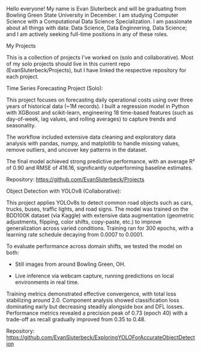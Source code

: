 Hello everyone! My name is Evan Sluterbeck and will be graduating from Bowling Green State University in December. I am studying Computer Science with a Computational Data Science Specialization. I am passionate about all things with data: Data Science, Data Enginnering, Data Science; and I am actively seeking full-time positions in any of these roles. 

My Projects

This is a collection of projects I've worked on (solo and collaborative). Most of my solo projects should live in this current repo (EvanSluterbeck/Projects), but I have linked the respective repository for each project.

Time Series Forecasting Project (Solo):

This project focuses on forecasting daily operational costs using over three years of historical data (~1M records). I built a regression model in Python with XGBoost and scikit-learn, engineering 18 time-based features (such as day-of-week, lag values, and rolling averages) to capture trends and seasonality.

The workflow included extensive data cleaning and exploratory data analysis with pandas, numpy, and matplotlib to handle missing values, remove outliers, and uncover key patterns in the dataset.

The final model achieved strong predictive performance, with an average R² of 0.90 and RMSE of 416.16, significantly outperforming baseline estimates.

Repository: https://github.com/EvanSluterbeck/Projects

Object Detection with YOLOv8 (Collaborative):

This project applies YOLOv8s to detect common road objects such as cars, trucks, buses, traffic lights, and road signs. The model was trained on the BDD100K dataset (via Kaggle) with extensive data augmentation (geometric adjustments, flipping, color shifts, copy-paste, etc.) to improve generalization across varied conditions. Training ran for 300 epochs, with a learning rate schedule decaying from 0.0007 to 0.0001.

To evaluate performance across domain shifts, we tested the model on both:

- Still images from around Bowling Green, OH.

- Live inference via webcam capture, running predictions on local environments in real time.

Training metrics demonstrated effective convergence, with total loss stabilizing around 2.0. Component analysis showed classification loss dominating early but decreasing steadily alongside box and DFL losses. Performance metrics revealed a precision peak of 0.73 (epoch 40) with a trade-off as recall gradually improved from 0.35 to 0.48.

Repository: https://github.com/EvanSluterbeck/ExploringYOLOForAccurateObjectDetection
